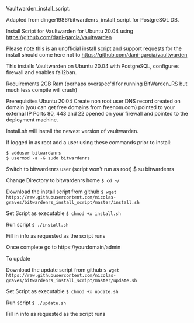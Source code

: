 Vaultwarden_install_script. 

Adapted from dinger1986/bitwardenrs_install_script for PostgreSQL DB. 

Install Script for Vaultwarden for Ubuntu 20.04 using https://github.com/dani-garcia/vaultwarden

Please note this is an unofficial install script and support requests for the install should come here not to https://github.com/dani-garcia/vaultwarden

This installs Vaultwarden on Ubuntu 20.04 with PostgreSQL, configures firewall and enables fail2ban.

Requirements 2GB Ram (perhaps overspec'd for running BitWarden_RS but much less compile will crash)

Prerequisites Ubuntu 20.04 Create non root user DNS record created on domain (you can get free domains from freenom.com) pointed to your external IP Ports 80, 443 and 22 opened on your firewall and pointed to the deployment machine.

Install.sh will install the newest version of vaultwarden.

If logged in as root add a user using these commands prior to install: 

```
$ adduser bitwardenrs 
$ usermod -a -G sudo bitwardenrs
```

Switch to bitwardenrs user (script won't run as root) $ su bitwardenrs

Change Directory to bitwardenrs home `$ cd ~/`

Download the install script from github `$ wget https://raw.githubusercontent.com/nicolas-graves/bitwardenrs_install_script/master/install.sh`

Set Script as executable `$ chmod +x install.sh`

Run script `$ ./install.sh`

Fill in info as requested as the script runs

Once complete go to https://yourdomain/admin

To update

Download the update script from github `$ wget https://raw.githubusercontent.com/nicolas-graves/bitwardenrs_install_script/master/update.sh`

Set Script as executable `$ chmod +x update.sh`

Run script `$ ./update.sh`

Fill in info as requested as the script runs


